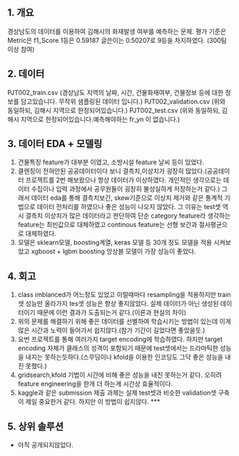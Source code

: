 ## 1. 개요
경상남도의 데이터를 이용하여 김해시의 화재발생 여부를 예측하는 문제. 
평가 기준은 Metric은 f1_Score 1등은 0.59187 글쓴이는 0.50207로 9등을 차지하였다. (300팀이상 참여)
## 2. 데이터
PJT002_train.csv (경상남도 지역의 날짜, 시간, 건물화재여부, 건물정보 등에 대한 정보를 담고있습니다. 무작위 샘플링된 데이터 입니다.)
PJT002_validation.csv (위와 동일하되, 김해시 지역으로 한정되어있습니다.)
PJT002_test.csv	(위와 동일하되, 김해시 지역으로 한정되어있습니다.예측해야하는 fr_yn 이 없습니다.)
## 3. 데이터 EDA + 모델링
1) 건물특징 feature가 대부분 이였고, 소방시설 feature 날씨 등이 있었다.
2) 클렌징이 전혀안된 공공데이터이다 보니 결측치,이상치가 굉장히 많았다.(공공데이터 프로젝트를 2번 해보왔으나 항상 데이터가 이상하였다. 개인적인 생각으로는 데이터 수집이나 입력 과정에서 공무원들이 굉장히 불성실하게 저장하는거 같다.) 그래서 데이터 eda를 통해 결측치보간, skew기준으로 이상치 제거와 같은 통계적 기법으로 데이터 전처리를 하였으나 좋은 성능이 나오지 않았다. 그 이유는 test셋 역시 결측치 이상치가 많은 데이터라고 판단하여 단순 category feature라 생각하는 feature는 최빈값으로 대체하였고 continous feature는 선형 보간과 절사평균으로 대체하였다.
3) 모델은 sklearn모델, boosting계열, keras 모델 등 30개 정도 모델을 적용 시켜보았고 xgboost + lgbm boosting 앙상블 모델이 가장 성능이 좋았다.
## 4. 회고
1) class imblanced가 어느정도 있었고 이럴때마다 resampling을 적용하지만 train셋 성능만 올라가지 tes셋 성능은 항상 좋지않았다. 실제 데이터가 아닌 생성된 데이터이기 때문에 이런 결과가 도출되는거 같다.(이론과 현실의 차이)
2) 위의 문제를 해결하기 위해 좋은 데이터를 선별하여 학습시키는 방법이 있는데 이게 많은 시간과 노력이 들어가서 쉽지않다.(참가 기간이 길었다면 좋았을듯.)
3) 요번 프로젝트를 통해 여러가지 target encoding에 학습하였다. 하지만 target encoding 자체가 클래스의 성격이 포함되기 때문에 test셋에서는 드라마틱한 성능을 내지는 못하는듯하다.(스무딩이나 kfold을 이용한 인코딩도 그닥 좋은 성능을 내진 못했다.)
4) gridsearch,kfold 기법이 시간에 비해 좋은 성능을 내진 못하는거 같다. 오히려 feature engineering을 한개 더 하는게 시간상 효율적이다.
5) kaggle과 같은 submission 제출 과제는 실제 test셋과 비슷한 validation셋 구축이 제일 중요한거 같다. 하지만 이 방법이 쉽지않다. ***
## 5. 상위 솔루션
- 아직 공개되지않았다.
